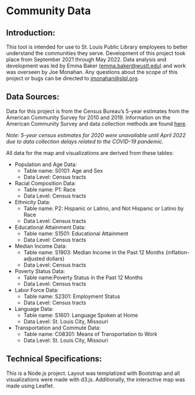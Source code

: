 # Community Data

## Introduction: 

This tool is intended for use to St. Louis Public Library employees to better understand the communities they serve. Development of this project took place from September 2021 through May 2022. Data analysis and development was led by Emma Baker (emma.baker@wustl.edu) and work was overseen by Joe Monahan. Any questions about the scope of this project or bugs can be directed to jmonahan@slpl.org.  

## Data Sources: 
Data for this project is from the Census Bureau’s 5-year estimates from the American Community Survey for 2010 and 2019. Information on the American Community Survey and data collection methods are found [here](https://www.census.gov/programs-surveys/acs).  

*Note: 5-year census estimates for 2020 were unavailable until April 2022 due to data collection delays related to the COVID-19 pandemic.*

All data for the map and visualizations are derived from these tables: 

*   Population and Age Data:
    *   Table name: S0101: Age and Sex
    *   Data Level: Census tracts
*   Racial Composition Data:
    *   Table name: P1: Race
    *   Data Level: Census tracts
*   Ethnicity Data:
    *   Table name: P2: Hispanic or Latino, and Not Hispanic or Latino by Race
    *   Data Level: Census tracts
*   Educational Attainment Data:
    *   Table name: S1501: Educational Attainment
    *   Data Level: Census tracts
*   Median Income Data:
    *   Table name: S1903: Median Income in the Past 12 Months (inflation-adjusted dollars)
    *   Data Level: Census tracts
*   Poverty Status Data:
    *   Table name:Poverty Status in the Past 12 Months
    *   Data Level: Census tracts
*   Labor Force Data:
    *   Table name: S2301: Employment Status
    *   Data Level: Census tracts
*   Language Data:
    *   Table name: S1601: Language Spoken at Home
    *   Data Level: St. Louis City, Missouri
*   Transportation and Commute Data:
    *   Table name: C08301: Means of Transportation to Work
    *   Data Level: St. Louis City, Missouri

## Technical Specifications:
This is a Node.js project. Layout was templatized with Bootstrap and all visualizations were made with d3.js. Additionally, the interactive map was made using Leaflet.

